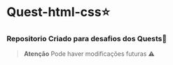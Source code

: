 # Quest-html-css⭐

### Repositorio Criado para desafios dos Quests📗

> <strong>Atenção</strong> Pode haver modificações futuras ⚠

